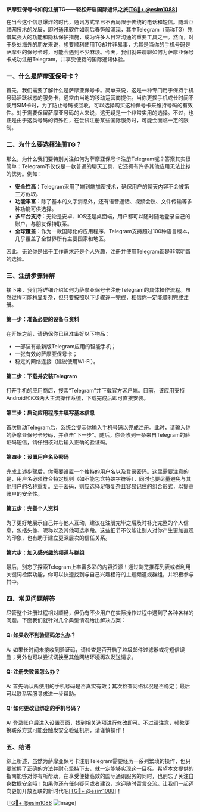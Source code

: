 **萨摩亚保号卡如何注册TG——轻松开启国际通讯之旅[[TG💪+ @esim1088](https://t.me/s/esim1088)]**

在当今这个信息爆炸的时代，通讯方式早已不再局限于传统的电话和短信。随着互联网技术的发展，即时通讯软件如雨后春笋般涌现，其中Telegram（简称TG）凭借其强大的功能和隐私保护措施，成为许多人日常沟通的重要工具之一。然而，对于身处海外的朋友来说，想要顺利使用TG却并非易事，尤其是当你的手机号码是萨摩亚的保号卡时，可能会遇到不少麻烦。今天，我们就来聊聊如何为萨摩亚保号卡成功注册Telegram，并享受便捷的国际通讯体验。

### 一、什么是萨摩亚保号卡？

首先，我们需要了解什么是萨摩亚保号卡。简单来说，这是一种专门用于保持手机号码活跃状态的服务卡，通常由当地的移动运营商提供。当你更换手机或长时间不使用SIM卡时，为了防止号码被回收，可以选择购买这种保号卡来维持号码的有效性。对于需要保留萨摩亚号码的人来说，这无疑是一个非常实用的选择。不过，也正是由于这类号码的特殊性，在尝试注册某些国际服务时，可能会面临一定的限制。

### 二、为什么要选择注册TG？

那么，为什么我们要特别关注如何为萨摩亚保号卡注册Telegram呢？答案其实很简单：Telegram不仅仅是一款普通的聊天工具，它还拥有许多其他应用无法比拟的优势。例如：

- **安全性高**：Telegram采用了端到端加密技术，确保用户的聊天内容不会被第三方截取。
- **功能丰富**：除了基本的文字消息外，还有语音通话、视频会议、文件传输等多种功能可供选择。
- **多平台支持**：无论是安卓、iOS还是桌面端，用户都可以随时随地登录自己的账户，与朋友保持联系。
- **全球覆盖**：作为一款国际化的应用程序，Telegram支持超过100种语言版本，几乎覆盖了全世界所有主要国家和地区。

因此，无论你是出于工作需求还是个人兴趣，注册并使用Telegram都是非常明智的选择。

### 三、注册步骤详解

接下来，我们将详细介绍如何为萨摩亚保号卡注册Telegram的具体操作流程。虽然过程可能稍显复杂，但只要按照以下步骤逐一完成，相信你一定能顺利完成注册。

#### 第一步：准备必要的设备与资料
在开始之前，请确保你已经准备好以下物品：
- 一部装有最新版Telegram应用的智能手机；
- 一张有效的萨摩亚保号卡；
- 稳定的网络连接（建议使用Wi-Fi）。

#### 第二步：下载并安装Telegram
打开手机的应用商店，搜索“Telegram”并下载官方客户端。目前，该应用支持Android和iOS两大主流操作系统，下载完成后即可直接安装。

#### 第三步：启动应用程序并填写基本信息
首次启动Telegram后，系统会提示你输入手机号码以完成注册。此时，请输入你的萨摩亚保号卡号码，并点击“下一步”。随后，你会收到一条来自Telegram的验证码短信，请仔细核对后输入正确的验证码。

#### 第四步：设置用户名及密码
完成上述步骤后，你需要设置一个独特的用户名以及登录密码。这里需要注意的是，用户名必须符合特定规则（如不能包含特殊字符等），同时也要尽量避免与其他用户的名称重复。至于密码，则应选择足够复杂且容易记住的组合形式，以提高账户的安全性。

#### 第五步：完善个人资料
为了更好地展示自己并与他人互动，建议在注册完毕之后及时补充完整的个人信息，包括头像、昵称以及其他可选字段。这些细节不仅能让别人对你产生更加直观的印象，也有助于建立更深层次的信任关系。

#### 第六步：加入感兴趣的频道与群组
最后，别忘了探索Telegram上丰富多彩的内容资源！通过浏览推荐列表或者利用关键词检索功能，你可以快速找到与自己兴趣相符的主题频道或群组，并积极参与其中。

### 四、常见问题解答

尽管整个注册过程相对顺畅，但仍有不少用户在实际操作过程中遇到了各种各样的问题。下面我们就针对几个典型情况给出解决方案：

#### Q: 如果收不到验证码怎么办？
A: 如果长时间未接收到验证码，请检查是否开启了垃圾邮件过滤器或将短信误删；另外也可以尝试切换至其他网络环境再次发送请求。

#### Q: 注册失败该怎么办？
A: 首先确认所使用的手机号码是否真实有效；其次检查网络状况是否稳定；最后可以联系客服寻求进一步帮助。

#### Q: 如何更改已绑定的手机号码？
A: 登录账户后进入设置页面，找到相关选项进行修改即可。不过请注意，频繁更换联系方式可能会触发安全验证机制，请谨慎操作！

### 五、结语

综上所述，虽然为萨摩亚保号卡注册Telegram需要经历一系列繁琐的操作，但只要掌握了正确的方法并耐心坚持下去，就一定能够实现这一目标。希望本文提供的指南能够对你有所帮助，在享受便捷高效的国际通讯服务的同时，也别忘了关注自身数据安全哦！如果你还有任何疑问或者建议，欢迎随时留言交流。让我们一起迈向更加开放互联的新时代吧[[TG💪+ @esim1088](https://t.me/s/esim1088)]！

[[TG💪+ @esim1088](https://t.me/s/esim1088) ![Image](https://i.postimg.cc/4NQfJmqS/Snipaste-2025-05-13-00-14-12.png)]